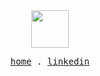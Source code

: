 <div align="center">
<img src="https://github.com/michaeleii/michaeleii/assets/57844588/709dc8bb-08eb-4cf4-bfb3-010b9daeb38e" width="60" height="60" />
<p align="center">
  <samp>
    <a href="https://michaeleii.github.io/">home</a> .
    <a href="https://www.linkedin.com/in/michaelleii">linkedin</a>
  </samp>
</p>
</div>

<!--
**michaeleii/michaeleii** is a ✨ _special_ ✨ repository because its `README.md` (this file) appears on your GitHub profile.

Here are some ideas to get you started:

- 🔭 I’m currently working on ...
- 🌱 I’m currently learning ...
- 👯 I’m looking to collaborate on ...
- 🤔 I’m looking for help with ...
- 💬 Ask me about ...
- 📫 How to reach me: ...
- 😄 Pronouns: ...
- ⚡ Fun fact: ...
-->
